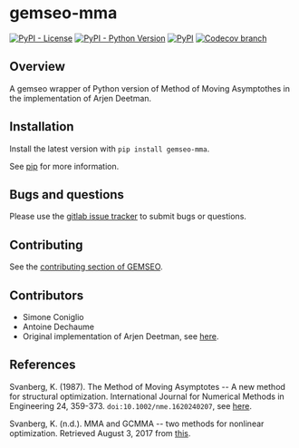 <!--
Copyright 2021 IRT Saint Exupéry, https://www.irt-saintexupery.com

This work is licensed under the Creative Commons Attribution-ShareAlike 4.0
International License. To view a copy of this license, visit
http://creativecommons.org/licenses/by-sa/4.0/ or send a letter to Creative
Commons, PO Box 1866, Mountain View, CA 94042, USA.
-->

# gemseo-mma

[![PyPI - License](https://img.shields.io/pypi/l/gemseo-mma)](https://www.gnu.org/licenses/gpl-3.0.en.html)
[![PyPI - Python Version](https://img.shields.io/pypi/pyversions/gemseo-mma)](https://pypi.org/project/gemseo-mma/)
[![PyPI](https://img.shields.io/pypi/v/gemseo-mma)](https://pypi.org/project/gemseo-mma/)
[![Codecov branch](https://img.shields.io/codecov/c/gitlab/gemseo:dev/gemseo-mma/develop)](https://app.codecov.io/gl/gemseo:dev/gemseo-mma)

## Overview

A gemseo wrapper of Python version of Method of Moving Asymptothes in the implementation of Arjen Deetman.

## Installation

Install the latest version with `pip install gemseo-mma`.

See [pip](https://pip.pypa.io/en/stable/getting-started/) for more information.

## Bugs and questions

Please use the [gitlab issue tracker](https://gitlab.com/gemseo/dev/gemseo-mma/-/issues)
to submit bugs or questions.

## Contributing

See the [contributing section of GEMSEO](https://gemseo.readthedocs.io/en/stable/software/developing.html#dev).

## Contributors

- Simone Coniglio
- Antoine Dechaume
- Original implementation of Arjen Deetman, see [here](https://github.com/arjendeetman/GCMMA-MMA-Python).

## References

Svanberg, K. (1987). The Method of Moving Asymptotes -- A new method for
structural optimization. International Journal for Numerical Methods in
Engineering 24, 359-373. `doi:10.1002/nme.1620240207`,
see [here](https://onlinelibrary.wiley.com/doi/abs/10.1002/nme.1620240207).

Svanberg, K. (n.d.). MMA and GCMMA -- two methods for nonlinear
optimization.
Retrieved August 3, 2017 from [this](https://people.kth.se/~krille/mmagcmma.pdf).
